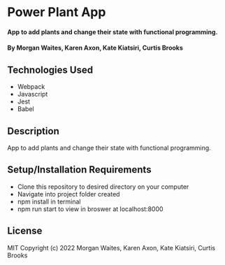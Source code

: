 # Power Plant App

#### App to add plants and change their state with functional programming.

#### By Morgan Waites, Karen Axon, Kate Kiatsiri, Curtis Brooks

## Technologies Used

* Webpack
* Javascript
* Jest
* Babel

## Description

App to add plants and change their state with functional programming.

## Setup/Installation Requirements

* Clone this repository to desired directory on your computer
* Navigate into project folder created
* npm install in terminal
* npm run start to view in broswer at localhost:8000

## License
MIT Copyright (c) 2022 Morgan Waites, Karen Axon, Kate Kiatsiri, Curtis Brooks
